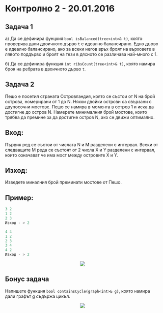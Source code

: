 # Контролно 2 - 20.01.2016

## Задача 1 ##

a)
Да се дефинира фунцкия `bool isBalanced(tree<int>& t)`, която проверява дали двоичното дърво `t` е идеално балансирано. Едно дърво е идеално балансирано, ако за всеки негов връх броят на върховете в лявото поддърво и броят на тези в дясното се различава най-много с 1.

б) Да се дефинира функция `int ribsCount(tree<int>& t)`, която намира броя на ребрата в двоичното дърво `t`.



## Задача 2 ##
Пешо е посетил страната Островландия, която се състои от N на брой острова, номерирани от 1 до N. Някои двойки острови са свързани с двупосочни мостове. Пешо се намира в момента в остров 1 и иска да достигне до остров N. Намерете минималния брой мостове, които трябва да премине за да достигне остров N, aко се движи оптимално.

**Вход:**
----

Първия ред се състои от числата N и M разделени с интервал. Всеки от следващите M реда се състоят от 2 числа X и Y разделени с интервал, които означават че има мост между островите X и Y.

**Изход:**
--
Изведете миналния брой преминати мостове от Пешо.

Пример:
-----------
```c++
3 2
1 2
2 3
Изход - > 2
```

```c++
4 4
1 2
2 3
3 4
4 2
Изход - > 2
```
<p align="center">
  <img src="http://lifequotes99.com/wp-content/uploads/2013/06/student-during-exams.jpg"/>
</p>

## Бонус задача ##

Напишете функция `bool containsCycle(graph<int>& g)`, която намира дали графът g съдържа цикъл.

<p align="center">
  <img src="http://4.bp.blogspot.com/-U9SKQ98UoR0/UiiB0wHwJyI/AAAAAAAAAdU/RNmyBYIDwcs/s320/2.jpg"/>
</p>
